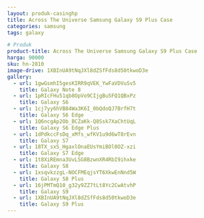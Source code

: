 ```yaml
---
layout: produk-casinghp
title: Across The Universe Samsung Galaxy S9 Plus Case
categories: samsung
tags: galaxy

# Produk
product-title: Across The Universe Samsung Galaxy S9 Plus Case
harga: 90000
sku: hn-2810
image-drive: 1XBInUA9tNqJXl8dZSfFds8d50tkwoD3e
gallery:
  - url: 1gwGsmhI5gesKIRR9qVEK_YwFaVDVuSv5
    title: Galaxy Note 8
  - url: 1pRIcFHu51qb8OpVo9CIjgBu5FQ1QBxPz
    title: Galaxy S6
  - url: 1cj7yy6hVB84Wa3K6I_0bQdoQJ7BrfH7t
    title: Galaxy S6 Edge
  - url: 1Q6ncgAp2Ob_BCZaKk-Q8Ssk7XaChtUqL
    title: Galaxy S6 Edge Plus
  - url: 1dPdkccFsDq_xMfs_wfKV1u9d6wT8rEvn
    title: Galaxy S7
  - url: 18TX_sxS_HgaxlOnaEUsYmiBOl0OZ-xzi
    title: Galaxy S7 Edge
  - url: 1t8XiREmna3UvLSG8BzwnXR4RbI9ihxke
    title: Galaxy S8
  - url: 1xsqvkzzgL-NOCFMEqjsYT6XkwEnNnd5W
    title: Galaxy S8 Plus
  - url: 16jPMTmQ10_g32y9ZZ7tLt8Yc2CwAtvhP
    title: Galaxy S9
  - url: 1XBInUA9tNqJXl8dZSfFds8d50tkwoD3e
    title: Galaxy S9 Plus
---
```

